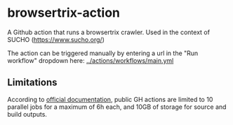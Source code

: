 # browsertrix-action

A Github action that runs a browsertrix crawler. Used in the context of SUCHO (https://www.sucho.org/)

The action can be triggered manually by entering a url in the "Run workflow" dropdown here: [../actions/workflows/main.yml](https://github.com/musicEnfanthen/browsertrix-action/actions/workflows/main.yml)

## Limitations

According to [official documentation](https://docs.microsoft.com/en-us/azure/devops/pipelines/agents/hosted?view=azure-devops&tabs=yaml#capabilities-and-limitations), public GH actions are limited to 10 parallel jobs for a maximum of 6h each, and 10GB of storage for source and build outputs.



